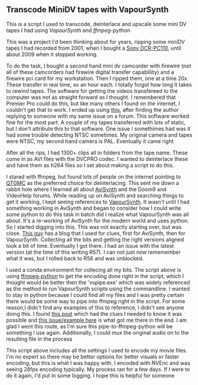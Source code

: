 
## Transcode MiniDV tapes with VapourSynth ##

This is a script I used to transcode, deinterlace and upscale some mini DV tapes I had using *VapourSynth* and *ffmpeg-python*


This was a project I'd been thinking about for years, ripping some miniDV tapes I had recorded from 2001, when I bought a [Sony DCR-PC110](https://www.videomaker.com/article/c5/8210-sony-digital-camcorder-review-dcr-pc110-mini-dv), until about 2009 when it stopped working.

To do the task, I bought a second hand mini dv camcorder with firewire (not all of these camcorders had firewire digital transfer capablility) and a firewire pci card for my workstation.  Then I ripped them, one at a time 20x.  These transfer in real time, so an hour each.  I totally forgot how long it takes to rewind tapes.  The software for getting the videos transfereed to the computer was not as straight forward as I thought.  I remembered that Premier Pro could do this, but like many others I found on the internet, I couldn't get that to work.  I ended up using [this](http://www.scenalyzer.com/), after finding the author replying to someone with my same issue on a forum.  This software worked fine for the most part.  A couple of my tapes transferred with lots of static, but I don't attribute this to that software.  One issue I somethimes had was it had some trouble detecting NTSC sometimes.  My original camera and tapes were NTSC, my second hand camera is PAL.  Eventually it came right

After all the rips, I had 1300+ clips all in folders from the tape name.  These come in as AVI files with the DVCPRO codec.  I wanted to deinterlace these and have them as h264 files so I set about making a script to do this.

I stared with ffmpeg, but found lots of people on the internet pointing to [QTGMC](http://avisynth.nl/index.php/QTGMC) as the preferred choice for deinterlacing.  This sent me down a rabbit hole where I learned all about [AviSynth](http://avisynth.nl/index.php/Main_Page) and the Doom9 and VideoHelp forums.  While reading up on AviSynth and searching things to get it working, I kept seeing references to [VapourSynth](https://www.vapoursynth.com/).  It wasn't until I had something working in AviSynth and began to consider how I could write some python to do this task in batch did I realize what VapourSynth was all about.  It's a re-working of AviSynth for the modern world and uses python.  So I started digging into this.  This was not exactly starting over, but was close.  [This guy](https://macilatthefront.blogspot.com/2018/12/using-vapoursynth-for-qtgmc-round-one.html) has a blog that I used for clues, first for AviSynth, then for VapourSynth.  Collecting all the bits and getting the right versions aligned took a bit of time.  Eventually I got there.  I had an issue with the latest version (at the time of this writing R57).  I can not just now rememember what it was, but I rolled back to R56 and was unblocked.

I used a conda environment for collecing all my bits.  The script above is using [ffmpeg-python](https://github.com/kkroening/ffmpeg-python) to get the encoding done right in the script, which I thought would be better then the 'vspipe.exe' which was widely referenced as the method to run VapourSynth scripts using the commandline.  I wanted to stay in python because I could find all my files and I was pretty certain there would be some way to pipe into ffmpeg right in the script.  For some reason,I didn't find any examples of this to reference, I didn't see anyone doing this.  I found [this post](https://forum.videohelp.com/threads/392480-Easy-way-to-encode-vpy-scripts#post2544851) which had the clues I needed to know it was possible and [this issue/example here](https://github.com/kkroening/ffmpeg-python/issues/301) is what got me there in the end.  I am glad I went this route, as I'm sure this pipe-to-ffmpeg-python will be something I use again.  Additionally, I could mux the original audio on to the resulting file in the process

This script above includes all the settings I used to encode my movie files.  I'm no expert so there may be better options for better visuals or faster encoding, but this is what I was happy with.  I encoded with NVEnc and was seeing 28fps encoding typically.  My process ran for a few days.  If I were to do it again, I'd put in some logging.  I hope this is helpful for someone
